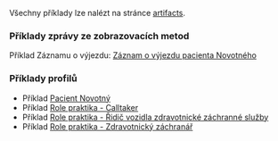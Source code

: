 Všechny příklady lze nalézt na stránce [artifacts](artifacts.html).

### Příklady zprávy ze zobrazovacích metod

Příklad Záznamu o výjezdu: [Záznam o výjezdu pacienta Novotného](Bundle-cz-example-bundle.html)

### Příklady profilů

- Příklad [Pacient Novotný](Patient-3b46c18c-7e07-4232-af3e-f710dec8e766.html)
- Příklad [Role praktika - Calltaker](PractitionerRole-84d98379-46fa-464d-ad1a-9c3ef1f0f9c8.html)
- Příklad [Role praktika - Řidič vozidla zdravotnické záchranné služby](PractitionerRole-bfa154a9-69c0-4b7f-909e-6150492b7377.html)
- Příklad [Role praktika - Zdravotnický záchranář](PractitionerRole-f64bef19-c377-404a-bac2-23d2bbac8f3e.html)
